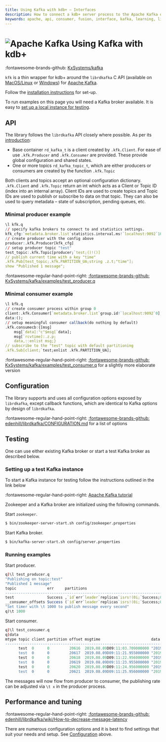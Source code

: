 ```yaml
---
title: Using Kafka with kdb+ – Interfaces
description: How to connect a kdb+ server process to the Apache Kafka distributed streaming platform
keywords: apache, api, consumer, fusion, interface, kafka, learning, library, machine, producer, q
---
```

# ![Apache Kafka](../img/kafka.png) Using Kafka with kdb+




:fontawesome-brands-github: [KxSystems/kafka](https://github.com/KxSystems/kafka)


`kfk` is a thin wrapper for kdb+ around the 
 `librdkafka` C API (available on [MacOS/Linux](https://github.com/edenhill/librdkafka) or [Windows](https://www.nuget.org/packages/librdkafka.redist/1.0.0)) for [Apache Kafka](https://kafka.apache.org/).

Follow the [installation instructions](https://github.com/KxSystems/kafka#building-and-installation) for set-up.

To run examples on this page you will need a Kafka broker available. It is easy to [set up a local instance for testing](https://github.com/KxSystems/kafka#setting-up-test-kafka-instance).


## API

The library follows the `librdkafka` API closely where possible.
As per its [introduction](https://github.com/edenhill/librdkafka/blob/master/INTRODUCTION.md):

-   Base container `rd_kafka_t` is a client created by `.kfk.Client`. For ease of use `.kfk.Producer` and `.kfk.Consumer` are provided. These provide global configuration and shared states.
-   One or more topics `rd_kafka_topic_t`, which are either producers or consumers are created by the function `.kfk.Topic` 

Both clients and topics accept an optional configuration dictionary.
`.kfk.Client` and `.kfk.Topic` return an int which acts as a Client or Topic ID (index into an internal array). Client IDs are used to create topics and Topic IDs are used to publish or subscribe to data on that topic. They can also be used to query metadata – state of subscription, pending queues, etc.


### Minimal producer example

```q
\l kfk.q
// specify kafka brokers to connect to and statistics settings.
kfk_cfg:`metadata.broker.list`statistics.interval.ms!`localhost:9092`10000
// create producer with the config above
producer:.kfk.Producer[kfk_cfg]
// setup producer topic "test"
test_topic:.kfk.Topic[producer;`test;()!()]
// publish current time with a key "time"
.kfk.Pub[test_topic;.kfk.PARTITION_UA;string .z.t;"time"];
show "Published 1 message";
```

:fontawesome-regular-hand-point-right: 
[:fontawesome-brands-github: KxSystems/kafka/examples/test_producer.q](https://github.com/KxSystems/kafka/blob/master/examples/test_producer.q)


### Minimal consumer example

```q
\l kfk.q
// create consumer process within group 0
client:.kfk.Consumer[`metadata.broker.list`group.id!`localhost:9092`0];
data:();
// setup meaningful consumer callback(do nothing by default)
.kfk.consumecb:{[msg]
    msg[`data]:"c"$msg[`data];
    msg[`rcvtime]:.z.p;
    data,::enlist msg;}
// subscribe to the "test" topic with default partitioning
.kfk.Sub[client;`test;enlist .kfk.PARTITION_UA];
```

:fontawesome-regular-hand-point-right: 
[:fontawesome-brands-github: KxSystems/kafka/examples/test_consumer.q](https://github.com/KxSystems/kafka/blob/master/examples/test_consumer.q) for a slightly more elaborate version 


## Configuration

The library supports and uses all configuration options exposed by `librdkafka`, except callback functions, which are identical to Kafka options by design of `librdkafka`. 

:fontawesome-regular-hand-point-right: 
[:fontawesome-brands-github: edenhill/librdkafka/CONFIGURATION.md](https://github.com/edenhill/librdkafka/blob/master/CONFIGURATION.md) for a list of options


## Testing

One can use either existing Kafka broker or start a test Kafka broker as described below.


### Setting up a test Kafka instance

To start a Kafka instance for testing follow the instructions outlined in the link below

:fontawesome-regular-hand-point-right: 
[Apache Kafka tutorial](http://kafka.apache.org/documentation.html#quickstart)

Zookeeper and a Kafka broker are initialized using the following commands.

Start `zookeeper`.

```bash
$ bin/zookeeper-server-start.sh config/zookeeper.properties
```

Start Kafka broker.

```bash
$ bin/kafka-server-start.sh config/server.properties
```


### Running examples

Start producer.

```q
q)\l test_producer.q
"Publishing on topic:test"
"Published 1 message"
topic              err     partitions                                        ..
-----------------------------------------------------------------------------..
test               Success ,`id`err`leader`replicas`isrs!(0i;`Success;0i;,0i;..
__consumer_offsets Success (`id`err`leader`replicas`isrs!(0i;`Success;0i;,0i;..
"Set timer with \t 1000 to publish message every second"
q)\t 1000
```

Start consumer.

```q
q)\l test_consumer.q
q)data
mtype topic client partition offset msgtime                       data       ..
-----------------------------------------------------------------------------..
      test  0      0         20616  2019.08.09D09:11:03.709000000 "2019.08.09..
      test  0      0         20617  2019.08.09D09:11:21.955000000 "2019.08.09..
      test  0      0         20618  2019.08.09D09:11:22.956000000 "2019.08.09..
      test  0      0         20619  2019.08.09D09:11:23.955000000 "2019.08.09..
      test  0      0         20620  2019.08.09D09:11:24.956000000 "2019.08.09..
      test  0      0         20621  2019.08.09D09:11:25.956000000 "2019.08.09..
```

The messages will now flow from producer to consumer, the publishing rate can be adjusted via `\t x` in the producer process.


## Performance and tuning

:fontawesome-regular-hand-point-right: 
[:fontawesome-brands-github: edenhill/librdkafka/wiki/How-to-decrease-message-latency](https://github.com/edenhill/librdkafka/wiki/How-to-decrease-message-latency)

There are numerous configuration options and it is best to find settings that suit your needs and setup. See [Configuration](#configuration) above. 
